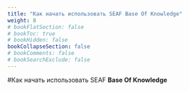 ```yaml
---
title: "Как начать использовать SEAF Base Of Knowledge"
weight: 8
# bookFlatSection: false
# bookToc: true
# bookHidden: false
bookCollapseSection: false
# bookComments: false
# bookSearchExclude: false
---
```


#Как начать использовать SEAF **Base Of Knowledge**

